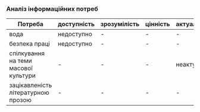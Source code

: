 ### Аналіз інформаційних потреб
| Потреба                         | доступність     | зрозумілість     | цінність      | актуальність     |
| ------------------------------- | --------------- | ---------------- | ------------- | ---------------- |
| вода | недоступно | - | - | - |
| безпека праці | недоступно | - | - | - |
| спілкування на теми масової культури | - | - | - | неактульно |
| зацікавленість літературною прозою | - | - | - | - |
